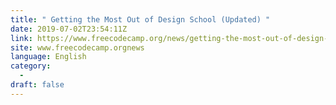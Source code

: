 ```yaml
---
title: " Getting the Most Out of Design School (Updated) "
date: 2019-07-02T23:54:11Z
link: https://www.freecodecamp.org/news/getting-the-most-out-of-design-school/?utm_medium=RSS&utm_source=news.12bit.vn
site: www.freecodecamp.orgnews
language: English
category:
  -   
draft: false
---
```

